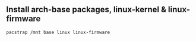 ## Install arch-base packages, linux-kernel & linux-firmware
```bash
pacstrap /mnt base linux linux-firmware
```